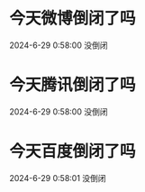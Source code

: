 # 今天微博倒闭了吗

2024-6-29 0:58:00 没倒闭

# 今天腾讯倒闭了吗

2024-6-29 0:58:00 没倒闭

# 今天百度倒闭了吗

2024-6-29 0:58:01 没倒闭

